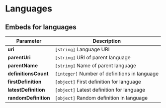 # Languages

## Embeds for languages

| Parameter | Description |
| --- | --- |
| **uri** | `[string]` Language URI |
| **parentUri** | `[string]` URI of parent language |
| **parentName** | `[string]` Name of parent language |
| **definitionsCount** | `[integer]` Number of definitions in language |
| **firstDefinition** | `[object]` First definition for language |
| **latestDefinition** | `[object]` Latest definition for language |
| **randomDefinition** | `[object]` Random definition in language |
